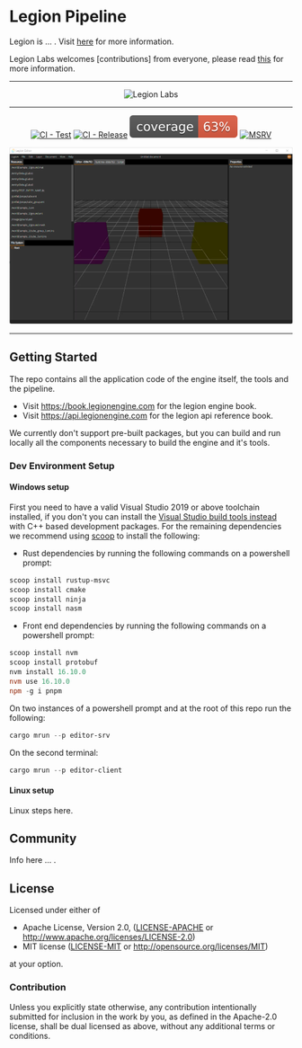 # **Legion** Pipeline

Legion is ... . Visit [here](https://legionengine.com) for more information.

Legion Labs welcomes [contributions] from everyone, please read [this](./CONTRIBUTING.md) for more information.

---

<p align="center">
   <img alt="Legion Labs" src="https://legionlabs.com/images/logo.png" width="340" >
</p>

---

<p align="center">
    <a href="https://github.com/legion-labs/legion/actions/workflows/ci_test.yml"><img src="https://github.com/legion-labs/legion/actions/workflows/ci_test.yml/badge.svg" alt="CI - Test" style="max-width: 100%;"></a>
    <a href="https://github.com/legion-labs/legion/actions/workflows/release.yml"><img src="https://github.com/legion-labs/legion/actions/workflows/release.yml/badge.svg" alt="CI - Release" style="max-width: 100%;"></a>
    <a href="https://cov.legionengine.com/index.html" rel="nofollow"><img src="https://github.com/legion-labs/legion/raw/main/build/coverage.svg" alt="Coverage"  style="max-width: 100%;"></a>
    <a href="https://www.rust-lang.org/tools/install"><img src="https://img.shields.io/badge/msrv-1.57-green" alt="MSRV" style="max-width: 100%;"></a></p>
</p>

<p align="center">
   <img alt="Legion Engine" src="https://github.com/legion-labs/legion/raw/main/build/snapshot.png" style="max-width: 100%;">
</p>

---

## Getting Started

The repo contains all the application code of the engine itself, the tools and the pipeline.

- Visit https://book.legionengine.com for the legion engine book.
- Visit https://api.legionengine.com for the legion api reference book.

We currently don't support pre-built packages, but you can build and run locally all the components necessary to build the engine and it's tools.

### Dev Environment Setup

#### Windows setup

First you need to have a valid Visual Studio 2019 or above toolchain installed, if you don't you can install the [Visual Studio build tools instead](https://aka.ms/vs/17/release/vs_BuildTools.exe) with C++ based development packages. For the remaining dependencies we recommend using [scoop](https://scoop.sh/) to install the following:

- Rust dependencies by running the following commands on a powershell prompt:

```powershell
scoop install rustup-msvc
scoop install cmake
scoop install ninja
scoop install nasm
```

- Front end dependencies by running the following commands on a powershell prompt:

```powershell
scoop install nvm
scoop install protobuf
nvm install 16.10.0
nvm use 16.10.0
npm -g i pnpm
```

On two instances of a powershell prompt and at the root of this repo run the following:

```powershell
cargo mrun --p editor-srv
```

On the second terminal:

```powershell
cargo mrun --p editor-client
```

#### Linux setup

Linux steps here.

## Community

Info here ... .

## License

Licensed under either of

- Apache License, Version 2.0, ([LICENSE-APACHE](LICENSE-APACHE) or http://www.apache.org/licenses/LICENSE-2.0)
- MIT license ([LICENSE-MIT](LICENSE-MIT) or http://opensource.org/licenses/MIT)

at your option.

### Contribution

Unless you explicitly state otherwise, any contribution intentionally submitted for inclusion in the work by you, as defined in the Apache-2.0 license, shall be dual licensed as above, without any
additional terms or conditions.
